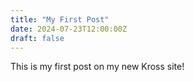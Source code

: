```yaml
---
title: "My First Post"
date: 2024-07-23T12:00:00Z
draft: false
---
```


This is my first post on my new Kross site!
